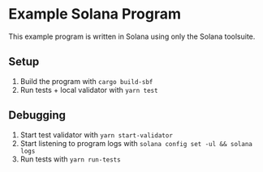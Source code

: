 # Example Solana Program

This example program is written in Solana using only the Solana toolsuite.

## Setup

1. Build the program with `cargo build-sbf`
2. Run tests + local validator with `yarn test`

## Debugging

1. Start test validator with `yarn start-validator`
2. Start listening to program logs with `solana config set -ul && solana logs`
3. Run tests with `yarn run-tests`
